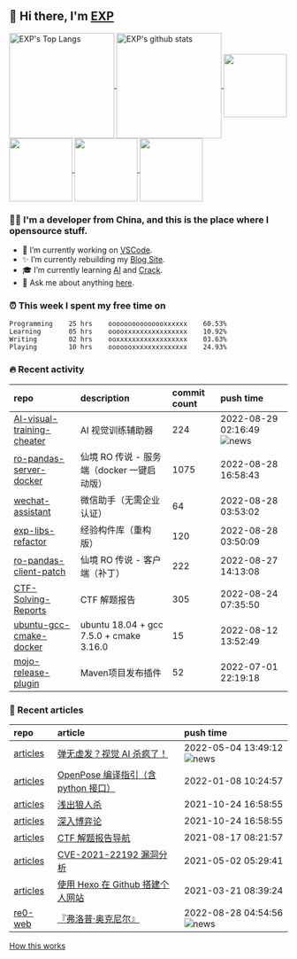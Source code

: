 ## 👋  Hi there, I'm [EXP](https://exp-blog.com)

<!--BGN_SECTION:github-readme-stats-->
<a href="https://exp-blog.com" target="_blank">
  <img height="190" align="center" src="https://github-readme-stats.vercel.app/api/top-langs/?username=lyy289065406&hide=HTML,CSS,TSQL&theme=great-gatsby" alt="EXP's Top Langs" />
</a>
<a href="https://exp-blog.com" target="_blank">
  <img height="190" align="center" src="https://github-readme-stats.vercel.app/api?username=lyy289065406&count_private=true&show_icons=true&theme=nightowl" alt="EXP's github stats" />
</a>



<a href="https://exp-blog.com" target="_blank">
  <img height="114" align="center" src="https://github-readme-stats.vercel.app/api/pin/?username=lyy289065406&repo=articles&theme=nord" />
</a>

<a href="https://github.com/lyy289065406/threat-broadcast" target="_blank">
  <img height="114" align="center" src="https://github-readme-stats.vercel.app/api/pin/?username=lyy289065406&repo=threat-broadcast&theme=nord" />
</a>

<a href="https://github.com/lyy289065406/CTF-Solving-Reports" target="_blank">
  <img height="114" align="center" src="https://github-readme-stats.vercel.app/api/pin/?username=lyy289065406&repo=CTF-Solving-Reports&theme=nord" />
</a>

<a href="https://github.com/lyy289065406/POJ-Solving-Reports" target="_blank">
  <img height="114" align="center" src="https://github-readme-stats.vercel.app/api/pin/?username=lyy289065406&repo=POJ-Solving-Reports&theme=nord" />
</a>

<!--END_SECTION:github-readme-stats-->



### 👨‍💻  I'm a developer from China, and this is the place where I opensource stuff.
<!--BGN_SECTION:introduction-->
- 🐾 I’m currently working on [VSCode](https://code.visualstudio.com/).
- ✨ I’m currently rebuilding my [Blog Site](https://github.com/lyy289065406/hexo-blog).
- 🎓 I’m currently learning [AI](https://github.com/lyy289065406/AI-visual-training-cheater) and [Crack](https://github.com/lyy289065406/crack-notes).
- 💬 Ask me about anything [here](https://github.com/lyy289065406/lyy289065406/issues).
<!--BGN_SECTION:introduction-->



### ⏰  This week I spent my free time on
<!-- BGN_SECTION:weektime -->
```text
Programming    25 hrs    ooooooooooooooxxxxxx    60.53%
Learning       05 hrs    ooooxxxxxxxxxxxxxxxx    10.92%
Writing        02 hrs    ooxxxxxxxxxxxxxxxxxx    03.63%
Playing        10 hrs    ooooooxxxxxxxxxxxxxx    24.93%
```
<!-- END_SECTION:weektime -->



### 🔥  Recent activity
<!-- BGN_SECTION:activity -->
| repo | description | commit count | push time |
|:------|:------|:------|:------|
| [AI-visual-training-cheater](https://github.com/lyy289065406/AI-visual-training-cheater) | AI 视觉训练辅助器 | 224 | 2022-08-29 02:16:49 ![news](https://github.com/lyy289065406/lyy289065406/blob/master/imgs/new.gif) |
| [ro-pandas-server-docker](https://github.com/lyy289065406/ro-pandas-server-docker) | 仙境 RO 传说 - 服务端（docker 一键启动版） | 1075 | 2022-08-28 16:58:43  |
| [wechat-assistant](https://github.com/lyy289065406/wechat-assistant) | 微信助手（无需企业认证） | 64 | 2022-08-28 03:53:02  |
| [exp-libs-refactor](https://github.com/lyy289065406/exp-libs-refactor) | 经验构件库（重构版） | 120 | 2022-08-28 03:50:09  |
| [ro-pandas-client-patch](https://github.com/lyy289065406/ro-pandas-client-patch) | 仙境 RO 传说 - 客户端（补丁） | 222 | 2022-08-27 14:13:08  |
| [CTF-Solving-Reports](https://github.com/lyy289065406/CTF-Solving-Reports) | CTF 解题报告 | 305 | 2022-08-24 07:35:50  |
| [ubuntu-gcc-cmake-docker](https://github.com/lyy289065406/ubuntu-gcc-cmake-docker) | ubuntu 18.04 + gcc 7.5.0 + cmake 3.16.0 | 15 | 2022-08-12 13:52:49  |
| [mojo-release-plugin](https://github.com/lyy289065406/mojo-release-plugin) | Maven项目发布插件 | 52 | 2022-07-01 22:19:18  |
<!-- END_SECTION:activity -->



### 📝  Recent articles
<!-- BGN_SECTION:article -->
| repo | article | push time |
|:------|:------|:------|
| [articles](https://github.com/lyy289065406/articles) | [弹无虚发？视觉 AI 杀疯了！](https://exp-blog.com/deeplearn/shi-jue-ai-fu-zhu-de-yuan-li-he-fan-zhi/) | 2022-05-04 13:49:12 ![news](https://github.com/lyy289065406/lyy289065406/blob/master/imgs/new.gif) |
| [articles](https://github.com/lyy289065406/articles) | [OpenPose 编译指引（含 python 接口）](https://exp-blog.com/deeplearn/openpose-bian-yi-zhi-yin/) | 2022-01-08 10:24:57  |
| [articles](https://github.com/lyy289065406/articles) | [浅出狼人杀](https://exp-blog.com/algorithm/qian-chu-lang-ren-sha/) | 2021-10-24 16:58:55  |
| [articles](https://github.com/lyy289065406/articles) | [深入博弈论](https://exp-blog.com/algorithm/shen-ru-bo-yi-lun/) | 2021-10-24 16:58:55  |
| [articles](https://github.com/lyy289065406/articles) | [CTF 解题报告导航](https://exp-blog.com/safe/ctf/ctf-jie-ti-bao-gao-dao-hang/) | 2021-08-17 08:21:57  |
| [articles](https://github.com/lyy289065406/articles) | [CVE-2021-22192 漏洞分析](https://exp-blog.com/safe/cve/cve-2021-22192-lou-dong-fen-xi/) | 2021-05-02 05:29:41  |
| [articles](https://github.com/lyy289065406/articles) | [使用 Hexo 在 Github 搭建个人网站](https://exp-blog.com/website/hexo-da-jian-ge-ren-wang-zhan/) | 2021-03-21 08:39:24  |
| [re0-web](https://github.com/lyy289065406/re0-web) | [&#x300E;&#x5F17;&#x6D1B;&#x666E;&#xB7;&#x5965;&#x514B;&#x5C3C;&#x5C14;&#x300F;](https://lyy289065406.github.io/re0-web/gitbook/book/markdown/ch/chapter070/59-B.html) | 2022-08-28 04:54:56 ![news](https://github.com/lyy289065406/lyy289065406/blob/master/imgs/new.gif) |
<!-- END_SECTION:article -->


<a align="right" href="https://github.com/lyy289065406/lyy289065406/blob/master/How_this_works.md">How this works</a>

<!-- -------------------------------------- -->
<!-- more emoji : http://emojihomepage.com/ -->
<!-- -------------------------------------- -->

